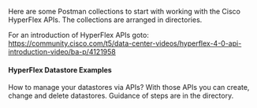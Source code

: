 Here are some Postman collections to start with working with the Cisco HyperFlex APIs.
The collections are arranged in directories.

For an introduction of HyperFlex APIs goto: https://community.cisco.com/t5/data-center-videos/hyperflex-4-0-api-introduction-video/ba-p/4121958

#### HyperFlex Datastore Examples
How to manage your datastores via APIs? 
With those APIs you can create, change and delete datastores.
Guidance of steps are in the directory.
